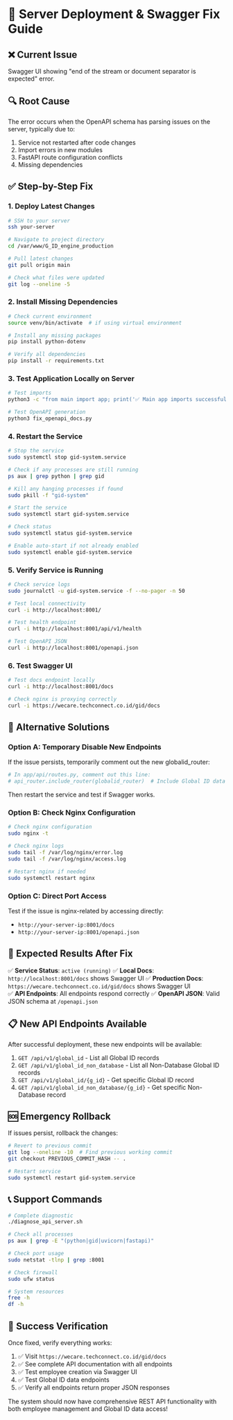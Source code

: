 # 🚀 Server Deployment & Swagger Fix Guide

## ❌ **Current Issue**
Swagger UI showing "end of the stream or document separator is expected" error.

## 🔍 **Root Cause**
The error occurs when the OpenAPI schema has parsing issues on the server, typically due to:
1. Service not restarted after code changes
2. Import errors in new modules
3. FastAPI route configuration conflicts
4. Missing dependencies

## ✅ **Step-by-Step Fix**

### **1. Deploy Latest Changes**
```bash
# SSH to your server
ssh your-server

# Navigate to project directory
cd /var/www/G_ID_engine_production

# Pull latest changes
git pull origin main

# Check what files were updated
git log --oneline -5
```

### **2. Install Missing Dependencies**
```bash
# Check current environment
source venv/bin/activate  # if using virtual environment

# Install any missing packages
pip install python-dotenv

# Verify all dependencies
pip install -r requirements.txt
```

### **3. Test Application Locally on Server**
```bash
# Test imports
python3 -c "from main import app; print('✅ Main app imports successfully')"

# Test OpenAPI generation
python3 fix_openapi_docs.py
```

### **4. Restart the Service**
```bash
# Stop the service
sudo systemctl stop gid-system.service

# Check if any processes are still running
ps aux | grep python | grep gid

# Kill any hanging processes if found
sudo pkill -f "gid-system"

# Start the service
sudo systemctl start gid-system.service

# Check status
sudo systemctl status gid-system.service

# Enable auto-start if not already enabled
sudo systemctl enable gid-system.service
```

### **5. Verify Service is Running**
```bash
# Check service logs
sudo journalctl -u gid-system.service -f --no-pager -n 50

# Test local connectivity
curl -i http://localhost:8001/

# Test health endpoint
curl -i http://localhost:8001/api/v1/health

# Test OpenAPI JSON
curl -i http://localhost:8001/openapi.json
```

### **6. Test Swagger UI**
```bash
# Test docs endpoint locally
curl -i http://localhost:8001/docs

# Check nginx is proxying correctly
curl -i https://wecare.techconnect.co.id/gid/docs
```

## 🔧 **Alternative Solutions**

### **Option A: Temporary Disable New Endpoints**
If the issue persists, temporarily comment out the new globalid_router:

```python
# In app/api/routes.py, comment out this line:
# api_router.include_router(globalid_router)  # Include Global ID data view endpoints
```

Then restart the service and test if Swagger works.

### **Option B: Check Nginx Configuration**
```bash
# Check nginx configuration
sudo nginx -t

# Check nginx logs
sudo tail -f /var/log/nginx/error.log
sudo tail -f /var/log/nginx/access.log

# Restart nginx if needed
sudo systemctl restart nginx
```

### **Option C: Direct Port Access**
Test if the issue is nginx-related by accessing directly:
- `http://your-server-ip:8001/docs`
- `http://your-server-ip:8001/openapi.json`

## 🎯 **Expected Results After Fix**

✅ **Service Status**: `active (running)`
✅ **Local Docs**: `http://localhost:8001/docs` shows Swagger UI
✅ **Production Docs**: `https://wecare.techconnect.co.id/gid/docs` shows Swagger UI  
✅ **API Endpoints**: All endpoints respond correctly
✅ **OpenAPI JSON**: Valid JSON schema at `/openapi.json`

## 📋 **New API Endpoints Available**

After successful deployment, these new endpoints will be available:

1. `GET /api/v1/global_id` - List all Global ID records
2. `GET /api/v1/global_id_non_database` - List all Non-Database Global ID records  
3. `GET /api/v1/global_id/{g_id}` - Get specific Global ID record
4. `GET /api/v1/global_id_non_database/{g_id}` - Get specific Non-Database record

## 🆘 **Emergency Rollback**

If issues persist, rollback the changes:

```bash
# Revert to previous commit
git log --oneline -10  # Find previous working commit
git checkout PREVIOUS_COMMIT_HASH -- .

# Restart service
sudo systemctl restart gid-system.service
```

## 📞 **Support Commands**

```bash
# Complete diagnostic
./diagnose_api_server.sh

# Check all processes
ps aux | grep -E "(python|gid|uvicorn|fastapi)"

# Check port usage
sudo netstat -tlnp | grep :8001

# Check firewall
sudo ufw status

# System resources
free -h
df -h
```

## 🎉 **Success Verification**

Once fixed, verify everything works:

1. ✅ Visit `https://wecare.techconnect.co.id/gid/docs`
2. ✅ See complete API documentation with all endpoints
3. ✅ Test employee creation via Swagger UI
4. ✅ Test Global ID data endpoints
5. ✅ Verify all endpoints return proper JSON responses

The system should now have comprehensive REST API functionality with both employee management and Global ID data access!